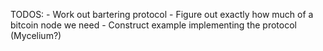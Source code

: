 
TODOS:
	- Work out bartering protocol
	- Figure out exactly how much of a bitcoin node we need
	- Construct example implementing the protocol (Mycelium?)
